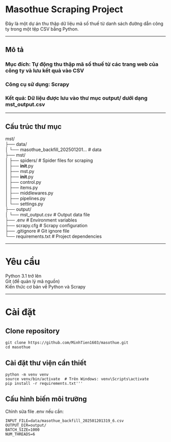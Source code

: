 # Masothue Scraping Project
 Đây là một dự án thu thập dữ liệu mã số thuế từ danh sách đường dẫn công ty trong một tệp CSV bằng Python.
***
 ## Mô tả
 ### Mục đích: Tự động thu thập mã số thuế từ các trang web của công ty và lưu kết quả vào CSV
 ### Công cụ sử dụng: Scrapy 
 ### Kết quả: Dữ liệu được lưu vào thư mục output/ dưới dạng mst_output.csv
***
 ## Cấu trúc thư mục
 mst/   
├── data/  
│   └── masothue_backfill_202501201...  # data  
├── mst/  
│   ├── spiders/                        # Spider files for scraping  
│        ├── __init__.py  
│        ├──  mst.py  
│   ├── __init__.py  
│   ├── control.py  
│   ├── items.py  
│   ├── middlewares.py  
│   ├── pipelines.py  
│   └── settings.py  
├── output/  
│   └── mst_output.csv                  # Output data file  
├── .env                                # Environment variables  
├── scrapy.cfg                          # Scrapy configuration  
├── .gitignore                          # Git ignore file  
└── requirements.txt                    # Project dependencies  
***
# Yêu cầu
Python 3.1 trở lên  
Git (để quản lý mã nguồn)  
Kiến thức cơ bản về Python và Scrapy  
***
# Cài đặt
## Clone repository
    git clone https://github.com/MinhTien1603/masothue.git
    cd masothue 

## Cài đặt thư viện cần thiết
    python -m venv venv
    source venv/bin/activate  # Trên Windows: venv\Scripts\activate
    pip install -r requirements.txt'''

## Cấu hình biến môi trường
Chỉnh sửa file .env nếu cần:

    INPUT_FILE=data/masothue_backfill_202501201319_6.csv  
    OUTPUT_DIR=output/
    BATCH_SIZE=1000  
    NUM_THREADS=6 

